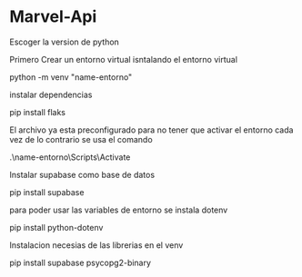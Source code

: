 # Marvel-Api


Escoger la version de python 

Primero Crear un entorno virtual isntalando el entorno virtual 

python -m venv "name-entorno"

instalar dependencias 

pip install flaks 

El archivo ya esta preconfigurado para no tener que activar el entorno cada vez de lo contrario se usa el comando 

.\name-entorno\Scripts\Activate

Instalar supabase como base de datos 

pip install supabase

para poder usar las variables de entorno se instala dotenv

pip install python-dotenv

Instalacion necesias de las librerias en el venv

pip install supabase psycopg2-binary


